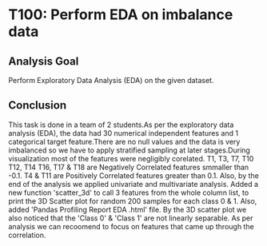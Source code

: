 # T100: Perform EDA on imbalance data

## Analysis Goal
Perform Exploratory Data Analysis (EDA) on the given dataset.

## Conclusion
This task is done in a team of 2 students.As per the exploratory data analysis (EDA), the data had 30 numerical independent features and 1 categorical target feature.There are no null values and the data is very imbalanced so we have to apply stratified sampling at later stages.During visualization most of the features were negligibly corelated. T1, T3, T7, T10 T12, T14 T16, T17 & T18 are Negatively Correlated features smmaller than -0.1. T4 & T11 are Positively Correlated features greater than 0.1. Also, by the end of the analysis we applied univariate and multivariate analysis.
Added a new function 'scatter_3d' to call 3 features from the whole column list, to print the 3D Scatter plot for random 200 samples for each class 0 & 1.
Also, added 'Pandas Profiling Report EDA .html' file. By the 3D scatter plot we also noticed that the 'Class 0' & 'Class 1' are not linearly separable.
As per analysis we can recoomend to focus on features that came up through the correlation.
